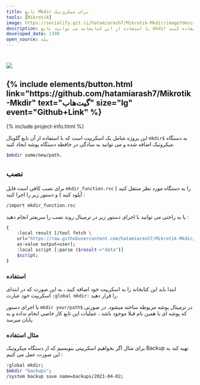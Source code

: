 ```yaml
---
title: تابع Mkdir برای میکروتیک
tools: [Mikrotik]
image: https://socialify.git.ci/hatamiarash7/Mikrotik-Mkdir/image?description=1&font=KoHo&language=1&owner=1&pattern=Circuit%20Board&theme=Dark
description: با استفاده از این کتابخانه می توانید تابع mkdir را در ترمینال دستگاه های میکروتیک خود استفاده کنید
developed_date: 1399
open_source: بله
---
```


<h1 class="center">
<img src="https://socialify.git.ci/hatamiarash7/Mikrotik-Mkdir/image?description=1&font=KoHo&language=1&owner=1&pattern=Circuit%20Board&theme=Dark"/>
</h1>

<h2 class="center">
{% include elements/button.html link="https://github.com/hatamiarash7/Mikrotik-Mkdir" text="گیت‌هاب" size="lg" event="Github+Link" %}
</h2>

{% include project-info.html %}

این پروژه شامل یک اسکریپت است که با استفاده از آن تابع گلوبال `mkdir$` به دستگاه میکروتیک اضافه شده و می توانید به سادگی در حافظه دستگاه پوشه ایجاد کنید.

```sh
$mkdir some/new/path.
```

## نصب

برای نصب کافی است فایل `mkdir_function.rsc` را به دستگاه مورد نظر منتقل کنید ( آپلود کنید ) و دستور زیر را اجرا کنید :

```sh
/import mkdir_function.rsc
```

یا به راحتی می توانید با اجرای دستور زیر در ترمینال روند نصب را سریعتر انجام دهید :

```sh
{
    :local result [/tool fetch \
    url="https://raw.githubusercontent.com/hatamiarash7/Mikrotik-Mkdir/main/mkdir_function.rsc" \
    as-value output=user];
    :local script [:parse ($result->"data")]
    $script;
}
```

### استفاده

ابتدا باید این کتابخانه را به اسکریپت خود اضافه کنید ، به این صورت که در ابتدای اسکریپت خود عبارت `;global mkdir:` را قرار دهید.

با اجرای دستور `mkdir your/path$` در ترمینال پوشه مربوطه ساخته میشود. در صورتی که پوشه ای با همین نام قبلا موجود باشد ، عملیات این تابع کار خاصی انجام نداده و به پایان میرسد.

### مثال استفاده

برای مثال اگر بخواهیم اسکریپتی بنویسیم که از دستگاه میکروتیک Backup تهیه کند به این صورت عمل می کنیم :

```sh
:global mkdir;
$mkdir "backups";
/system backup save name=backups/2021-04-02;
```
